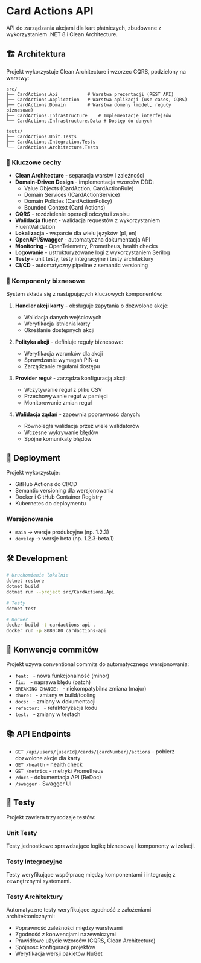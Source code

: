 # Card Actions API

API do zarządzania akcjami dla kart płatniczych, zbudowane z wykorzystaniem .NET 8 i Clean Architecture.

## 🏗️ Architektura

Projekt wykorzystuje Clean Architecture i wzorzec CQRS, podzielony na warstwy:

```
src/
├── CardActions.Api           # Warstwa prezentacji (REST API)
├── CardActions.Application   # Warstwa aplikacji (use cases, CQRS)
├── CardActions.Domain        # Warstwa domeny (model, reguły biznesowe)
├── CardActions.Infrastructure    # Implementacje interfejsów
└── CardActions.Infrastructure.Data # Dostęp do danych

tests/
├── CardActions.Unit.Tests
├── CardActions.Integration.Tests
└── CardActions.Architecture.Tests
```

### 🔑 Kluczowe cechy

- **Clean Architecture** - separacja warstw i zależności
- **Domain-Driven Design** - implementacja wzorców DDD:
  - Value Objects (CardAction, CardActionRule)
  - Domain Services (ICardActionService)
  - Domain Policies (CardActionPolicy)
  - Bounded Context (Card Actions)
- **CQRS** - rozdzielenie operacji odczytu i zapisu
- **Walidacja fluent** - walidacja requestów z wykorzystaniem FluentValidation
- **Lokalizacja** - wsparcie dla wielu języków (pl, en)
- **OpenAPI/Swagger** - automatyczna dokumentacja API
- **Monitoring** - OpenTelemetry, Prometheus, health checks
- **Logowanie** - ustrukturyzowane logi z wykorzystaniem Serilog
- **Testy** - unit testy, testy integracyjne i testy architektury
- **CI/CD** - automatyczny pipeline z semantic versioning

### 💼 Komponenty biznesowe

System składa się z następujących kluczowych komponentów:

1. **Handler akcji karty** - obsługuje zapytania o dozwolone akcje:
   - Walidacja danych wejściowych
   - Weryfikacja istnienia karty
   - Określanie dostępnych akcji

2. **Polityka akcji** - definiuje reguły biznesowe:
   - Weryfikacja warunków dla akcji
   - Sprawdzanie wymagań PIN-u
   - Zarządzanie regułami dostępu

3. **Provider reguł** - zarządza konfiguracją akcji:
   - Wczytywanie reguł z pliku CSV
   - Przechowywanie reguł w pamięci
   - Monitorowanie zmian reguł

4. **Walidacja żądań** - zapewnia poprawność danych:
   - Równoległa walidacja przez wiele walidatorów
   - Wczesne wykrywanie błędów
   - Spójne komunikaty błędów

## 🚀 Deployment

Projekt wykorzystuje:
- GitHub Actions do CI/CD
- Semantic versioning dla wersjonowania
- Docker i GitHub Container Registry
- Kubernetes do deploymentu

### Wersjonowanie

- `main` -> wersje produkcyjne (np. 1.2.3)
- `develop` -> wersje beta (np. 1.2.3-beta.1)

## 🛠️ Development

```bash
# Uruchomienie lokalnie
dotnet restore
dotnet build
dotnet run --project src/CardActions.Api

# Testy
dotnet test

# Docker
docker build -t cardactions-api .
docker run -p 8080:80 cardactions-api
```

## 📝 Konwencje commitów

Projekt używa conventional commits do automatycznego wersjonowania:

- `feat: ` - nowa funkcjonalność (minor)
- `fix: ` - naprawa błędu (patch)
- `BREAKING CHANGE: ` - niekompatybilna zmiana (major)
- `chore: ` - zmiany w build/tooling
- `docs: ` - zmiany w dokumentacji
- `refactor: ` - refaktoryzacja kodu
- `test: ` - zmiany w testach

## 📚 API Endpoints

- `GET /api/users/{userId}/cards/{cardNumber}/actions` - pobierz dozwolone akcje dla karty
- `GET /health` - health check
- `GET /metrics` - metryki Prometheus
- `/docs` - dokumentacja API (ReDoc)
- `/swagger` - Swagger UI

## 🧪 Testy

Projekt zawiera trzy rodzaje testów:

### Unit Testy
Testy jednostkowe sprawdzające logikę biznesową i komponenty w izolacji.

### Testy Integracyjne
Testy weryfikujące współpracę między komponentami i integrację z zewnętrznymi systemami.

### Testy Architektury
Automatyczne testy weryfikujące zgodność z założeniami architektonicznymi:
- Poprawność zależności między warstwami
- Zgodność z konwencjami nazewniczymi
- Prawidłowe użycie wzorców (CQRS, Clean Architecture)
- Spójność konfiguracji projektów
- Weryfikacja wersji pakietów NuGet
